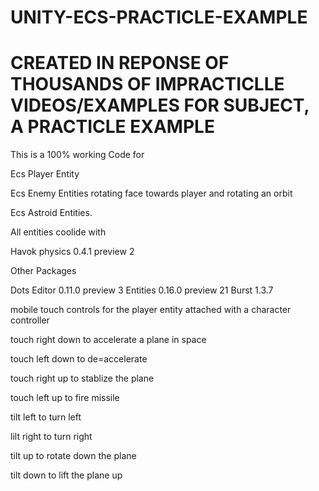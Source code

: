 # UNITY-ECS-PRACTICLE-EXAMPLE

# CREATED IN REPONSE OF THOUSANDS OF IMPRACTICLLE VIDEOS/EXAMPLES FOR SUBJECT, A PRACTICLE EXAMPLE

This is a 100% working Code for 



Ecs Player Entity

Ecs Enemy Entities rotating face towards player and rotating an orbit

Ecs Astroid Entities.

All entities coolide with 

Havok physics 0.4.1 preview 2


Other Packages

Dots Editor 0.11.0 preview 3
Entities 0.16.0 preview 21
Burst 1.3.7



mobile touch controls for the player entity attached with a character controller

touch right down to accelerate a plane in space

touch left down to de=accelerate

touch right up to stablize the plane 

touch left up to fire missile

tilt left to turn left

lilt right to turn right

tilt up to rotate down the plane

tilt down to lift the plane up




